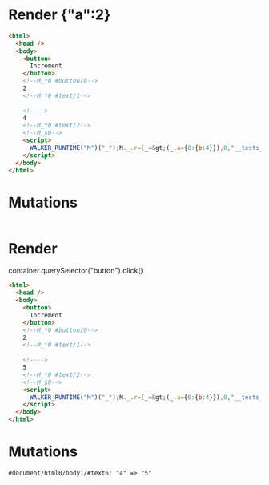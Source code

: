 # Render {"a":2}
```html
<html>
  <head />
  <body>
    <button>
      Increment
    </button>
    <!--M_*0 #button/0-->
    2
    <!--M_*0 #text/1-->
     
    <!---->
    4
    <!--M_*0 #text/2-->
    <!--M_$0-->
    <script>
      WALKER_RUNTIME("M")("_");M._.r=[_=&gt;(_.a={0:{b:4}}),0,"__tests__/template.marko_0_b",0];M._.w()
    </script>
  </body>
</html>
```

# Mutations
```

```


# Render 
container.querySelector("button").click()

```html
<html>
  <head />
  <body>
    <button>
      Increment
    </button>
    <!--M_*0 #button/0-->
    2
    <!--M_*0 #text/1-->
     
    <!---->
    5
    <!--M_*0 #text/2-->
    <!--M_$0-->
    <script>
      WALKER_RUNTIME("M")("_");M._.r=[_=&gt;(_.a={0:{b:4}}),0,"__tests__/template.marko_0_b",0];M._.w()
    </script>
  </body>
</html>
```

# Mutations
```
#document/html0/body1/#text6: "4" => "5"
```